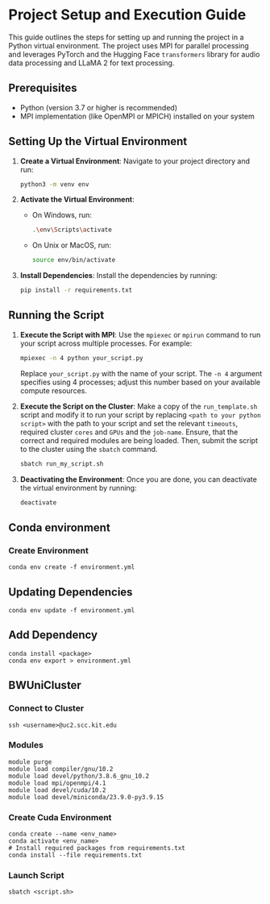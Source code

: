 # Project Setup and Execution Guide

This guide outlines the steps for setting up and running the project in a Python virtual environment. The project uses MPI for parallel processing and leverages PyTorch and the Hugging Face `transformers` library for audio data processing and LLaMA 2 for text processing.

## Prerequisites

- Python (version 3.7 or higher is recommended)
- MPI implementation (like OpenMPI or MPICH) installed on your system

## Setting Up the Virtual Environment

1. **Create a Virtual Environment**:
   Navigate to your project directory and run:
   ```bash
   python3 -m venv env
   ```

2. **Activate the Virtual Environment**:
   - On Windows, run:
     ```bash
     .\env\Scripts\activate
     ```
   - On Unix or MacOS, run:
     ```bash
     source env/bin/activate
     ```

3. **Install Dependencies**:
   Install the dependencies by running:
   ```bash
   pip install -r requirements.txt
   ```

## Running the Script

1. **Execute the Script with MPI**:
   Use the `mpiexec` or `mpirun` command to run your script across multiple processes. For example:
   ```bash
   mpiexec -n 4 python your_script.py
   ```
   Replace `your_script.py` with the name of your script. The `-n 4` argument specifies using 4 processes; adjust this number based on your available compute resources.

2. **Execute the Script on the Cluster**:
    Make a copy of the `run_template.sh` script and modify it to run your script by replacing `<path to your python script>` with the path to your script and set the relevant `timeouts`, required cluster `cores` and `GPUs` and the `job-name`. Ensure, that the correct and required modules are being loaded. Then, submit the script to the cluster using the `sbatch` command.
    ```bash
    sbatch run_my_script.sh
    ```

3. **Deactivating the Environment**:
   Once you are done, you can deactivate the virtual environment by running:
   ```bash
   deactivate
   ```


## Conda environment

### Create Environment
```shell
conda env create -f environment.yml
```

## Updating Dependencies
```shell
conda env update -f environment.yml
```

## Add Dependency
```shell
conda install <package>
conda env export > environment.yml
```


## BWUniCluster

### Connect to Cluster
```shell
ssh <username>@uc2.scc.kit.edu
```

### Modules
```shell
module purge
module load compiler/gnu/10.2
module load devel/python/3.8.6_gnu_10.2
module load mpi/openmpi/4.1
module load devel/cuda/10.2
module load devel/miniconda/23.9.0-py3.9.15
```

### Create Cuda Environment
```shell
conda create --name <env_name>
conda activate <env_name>
# Install required packages from requirements.txt
conda install --file requirements.txt
```

### Launch Script
```shell
sbatch <script.sh>
```
